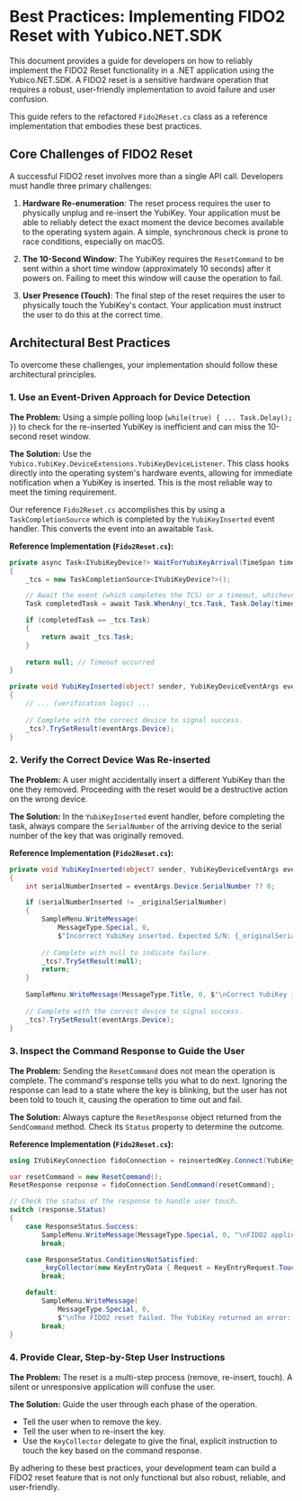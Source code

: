 # Best Practices: Implementing FIDO2 Reset with Yubico.NET.SDK

This document provides a guide for developers on how to reliably implement the FIDO2 Reset functionality in a .NET application using the Yubico.NET.SDK. A FIDO2 reset is a sensitive hardware operation that requires a robust, user-friendly implementation to avoid failure and user confusion.

This guide refers to the refactored `Fido2Reset.cs` class as a reference implementation that embodies these best practices.

## Core Challenges of FIDO2 Reset

A successful FIDO2 reset involves more than a single API call. Developers must handle three primary challenges:

1.  **Hardware Re-enumeration**: The reset process requires the user to physically unplug and re-insert the YubiKey. Your application must be able to reliably detect the exact moment the device becomes available to the operating system again. A simple, synchronous check is prone to race conditions, especially on macOS.

2.  **The 10-Second Window**: The YubiKey requires the `ResetCommand` to be sent within a short time window (approximately 10 seconds) after it powers on. Failing to meet this window will cause the operation to fail.

3.  **User Presence (Touch)**: The final step of the reset requires the user to physically touch the YubiKey's contact. Your application must instruct the user to do this at the correct time.

## Architectural Best Practices

To overcome these challenges, your implementation should follow these architectural principles.

### 1. Use an Event-Driven Approach for Device Detection

**The Problem:** Using a simple polling loop (`while(true) { ... Task.Delay(); }`) to check for the re-inserted YubiKey is inefficient and can miss the 10-second reset window.

**The Solution:** Use the `Yubico.YubiKey.DeviceExtensions.YubiKeyDeviceListener`. This class hooks directly into the operating system's hardware events, allowing for immediate notification when a YubiKey is inserted. This is the most reliable way to meet the timing requirement.

Our reference `Fido2Reset.cs` accomplishes this by using a `TaskCompletionSource` which is completed by the `YubiKeyInserted` event handler. This converts the event into an awaitable `Task`.

**Reference Implementation (`Fido2Reset.cs`):**
```csharp
private async Task<IYubiKeyDevice?> WaitForYubiKeyArrival(TimeSpan timeout)
{
    _tcs = new TaskCompletionSource<IYubiKeyDevice?>();

    // Await the event (which completes the TCS) or a timeout, whichever comes first.
    Task completedTask = await Task.WhenAny(_tcs.Task, Task.Delay(timeout));

    if (completedTask == _tcs.Task)
    {
        return await _tcs.Task;
    }
    
    return null; // Timeout occurred
}

private void YubiKeyInserted(object? sender, YubiKeyDeviceEventArgs eventArgs)
{
    // ... (verification logic) ...
    
    // Complete with the correct device to signal success.
    _tcs?.TrySetResult(eventArgs.Device);
}
```

### 2. Verify the Correct Device Was Re-inserted

**The Problem:** A user might accidentally insert a different YubiKey than the one they removed. Proceeding with the reset would be a destructive action on the wrong device.

**The Solution:** In the `YubiKeyInserted` event handler, before completing the task, always compare the `SerialNumber` of the arriving device to the serial number of the key that was originally removed.

**Reference Implementation (`Fido2Reset.cs`):**
```csharp
private void YubiKeyInserted(object? sender, YubiKeyDeviceEventArgs eventArgs)
{
    int serialNumberInserted = eventArgs.Device.SerialNumber ?? 0;

    if (serialNumberInserted != _originalSerialNumber)
    {
        SampleMenu.WriteMessage(
            MessageType.Special, 0,
            $"Incorrect YubiKey inserted. Expected S/N: {_originalSerialNumber}, but found S/N: {serialNumberInserted}.");
        
        // Complete with null to indicate failure.
        _tcs?.TrySetResult(null);
        return;
    }
    
    SampleMenu.WriteMessage(MessageType.Title, 0, $"\nCorrect YubiKey inserted (S/N: {serialNumberInserted}).");
    
    // Complete with the correct device to signal success.
    _tcs?.TrySetResult(eventArgs.Device);
}
```

### 3. Inspect the Command Response to Guide the User

**The Problem:** Sending the `ResetCommand` does not mean the operation is complete. The command's response tells you what to do next. Ignoring the response can lead to a state where the key is blinking, but the user has not been told to touch it, causing the operation to time out and fail.

**The Solution:** Always capture the `ResetResponse` object returned from the `SendCommand` method. Check its `Status` property to determine the outcome.

**Reference Implementation (`Fido2Reset.cs`):**
```csharp
using IYubiKeyConnection fidoConnection = reinsertedKey.Connect(YubiKeyApplication.Fido2);

var resetCommand = new ResetCommand();
ResetResponse response = fidoConnection.SendCommand(resetCommand);

// Check the status of the response to handle user touch.
switch (response.Status)
{
    case ResponseStatus.Success:
        SampleMenu.WriteMessage(MessageType.Special, 0, "\nFIDO2 application has been successfully reset.");
        break;

    case ResponseStatus.ConditionsNotSatisfied:
        _keyCollector(new KeyEntryData { Request = KeyEntryRequest.TouchRequest });
        break;

    default:
        SampleMenu.WriteMessage(
            MessageType.Special, 0,
            $"\nThe FIDO2 reset failed. The YubiKey returned an error: {response.StatusMessage}");
        break;
}
```

### 4. Provide Clear, Step-by-Step User Instructions

**The Problem:** The reset is a multi-step process (remove, re-insert, touch). A silent or unresponsive application will confuse the user.

**The Solution:** Guide the user through each phase of the operation.
* Tell the user when to remove the key.
* Tell the user when to re-insert the key.
* Use the `KeyCollector` delegate to give the final, explicit instruction to touch the key based on the command response.

By adhering to these best practices, your development team can build a FIDO2 reset feature that is not only functional but also robust, reliable, and user-friendly.
